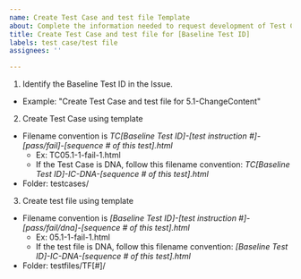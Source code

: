 ```yaml
---
name: Create Test Case and test file Template
about: Complete the information needed to request development of Test Cases
title: Create Test Case and test file for [Baseline Test ID]
labels: test case/test file
assignees: ''

---
```


1. Identify the Baseline Test ID in the Issue.
- Example: "Create Test Case and test file for 5.1-ChangeContent"

2. Create Test Case using template
- Filename convention is *TC[Baseline Test ID]-[test instruction #]-[pass/fail]-[sequence # of this test].html*
  - Ex: TC05.1-1-fail-1.html
  - If the Test Case is DNA, follow this filename convention: *TC[Baseline Test ID]-IC-DNA-[sequence # of this test].html*
- Folder: testcases/

3. Create test file using template
- Filename convention is *[Baseline Test ID]-[test instruction #]-[pass/fail/dna]-[sequence # of this test].html*
  - Ex: 05.1-1-fail-1.html
  - If the test file is DNA, follow this filename convention: *[Baseline Test ID]-IC-DNA-[sequence # of this test].html*
- Folder: testfiles/TF[#]/
